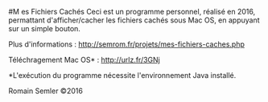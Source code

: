 #M es Fichiers Cachés
Ceci est un programme personnel, réalisé en 2016, permattant d'afficher/cacher les fichiers cachés sous Mac OS, en appuyant sur un simple bouton.

Plus d'informations : http://semrom.fr/projets/mes-fichiers-caches.php

Téléchragement Mac OS* : http://urlz.fr/3GNj

*L'exécution du programme nécessite l'environnement Java installé.

Romain Semler ©2016

